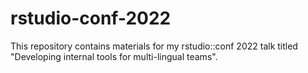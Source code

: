 # rstudio-conf-2022
This repository contains materials for my rstudio::conf 2022 talk titled "Developing internal tools for multi-lingual teams". 
